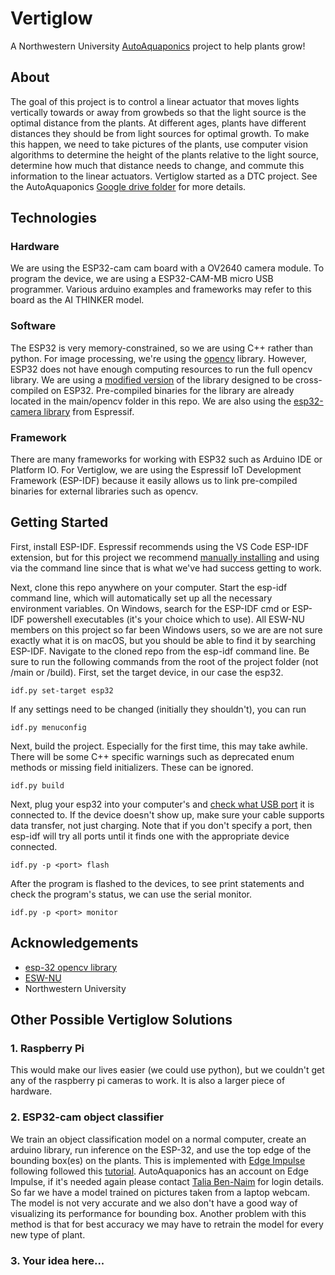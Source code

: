 # Vertiglow
A Northwestern University [AutoAquaponics](https://autoaquaponics.org/) project to help plants grow!

## About
The goal of this project is to control a linear actuator that moves lights vertically towards or away from growbeds so that the light source is the optimal distance from the plants. At different ages, plants have different distances they should be from light sources for optimal growth. To make this happen, we need to take pictures of the plants, use computer vision algorithms to determine the height of the plants relative to the light source, determine how much that distance needs to change, and commute this information to the linear actuators. Vertiglow started as a DTC project. See the AutoAquaponics [Google drive folder](https://drive.google.com/drive/folders/1XSqfYOb2gLW_ThH4O2OlnaK0mj552j5d) for more details.

## Technologies
### Hardware
We are using the ESP32-cam cam board with a OV2640 camera module. To program the device, we are using a ESP32-CAM-MB micro USB programmer. Various arduino examples and frameworks may refer to this board as the AI THINKER model.

### Software
The ESP32 is very memory-constrained, so we are using C++ rather than python. For image processing, we're using the [opencv](https://opencv.org/) library. However, ESP32 does not have enough computing resources to run the full opencv library. We are using a [modified version](https://github.com/joachimBurket/esp32-opencv) of the library designed to be cross-compiled on ESP32. Pre-compiled binaries for the library are already located in the main/opencv folder in this repo. We are also using the [esp32-camera library](https://github.com/espressif/esp32-camera) from Espressif.

### Framework
There are many frameworks for working with ESP32 such as Arduino IDE or Platform IO. For Vertiglow, we are using the Espressif IoT Development Framework (ESP-IDF) because it easily allows us to link pre-compiled binaries for external libraries such as opencv.

## Getting Started
First, install ESP-IDF. Espressif recommends using the VS Code ESP-IDF extension, but for this project we recommend [manually installing](https://docs.espressif.com/projects/esp-idf/en/latest/esp32/get-started/index.html#manual-installation) and using via the command line since that is what we've had success getting to work. 

Next, clone this repo anywhere on your computer. Start the esp-idf command line, which will automatically set up all the necessary environment variables. On Windows, search for the ESP-IDF cmd or ESP-IDF powershell executables (it's your choice which to use). All ESW-NU members on this project so far been Windows users, so we are are not sure exactly what it is on macOS, but you should be able to find it by searching ESP-IDF. Navigate to the cloned repo from the esp-idf command line. Be sure to run the following commands from the root of the project folder (not /main or /build). First, set the target device, in our case the esp32.
```
idf.py set-target esp32
```
If any settings need to be changed (initially they shouldn't), you can run
```
idf.py menuconfig
```
Next, build the project. Especially for the first time, this may take awhile. There will be some C++ specific warnings such as deprecated enum methods or missing field initializers. These can be ignored.
```
idf.py build
```
Next, plug your esp32 into your computer's and [check what USB port](https://docs.espressif.com/projects/esp-idf/en/latest/esp32/get-started/establish-serial-connection.html#check-port-on-windows) it is connected to. If the device doesn't show up, make sure your cable supports data transfer, not just charging. Note that if you don't specify a port, then esp-idf will try all ports until it finds one with the appropriate device connected. 
```
idf.py -p <port> flash
```
After the program is flashed to the devices, to see print statements and check the program's status, we can use the serial monitor.
```
idf.py -p <port> monitor
```

## Acknowledgements
- [esp-32 opencv library](https://github.com/joachimBurket/esp32-opencv)
- [ESW-NU](https://esw-nu.github.io/)
- Northwestern University

## Other Possible Vertiglow Solutions
### 1. Raspberry Pi
   
   This would make our lives easier (we could use python), but we couldn't get any of the raspberry pi cameras to work. It is also a larger piece of hardware.

### 2. ESP32-cam object classifier
   
   We train an object classification model on a normal computer, create an arduino library, run inference on the ESP-32, and use the top edge of the bounding box(es) on the plants. This is implemented with [Edge Impulse](https://edgeimpulse.com/) following followed this [tutorial](https://dronebotworkshop.com/esp32-object-detect/). AutoAquaponics has an account on Edge Impulse, if it's needed again please contact [Talia Ben-Naim](TaliaBen-Naim2025@u.northwestern.edu) for login details. So far we have a model trained on pictures taken from a laptop webcam. The model is not very accurate and we also don't have a good way of visualizing its performance for bounding box. Another problem with this method is that for best accuracy we may have to retrain the model for every new type of plant. 
### 3. Your idea here...
